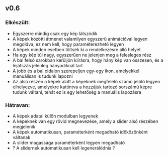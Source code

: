 ## v0.6

### Elkészült:
- Egyszerre mindig csak egy kép látszódik
- A képek közötti átmenet valamilyen egyszerű animációval legyen megoldva, ez nem kell, hogy paraméterezhető legyen
- A képek minden esetben töltsék ki a rendelkezésre álló helyet
- Ha egy kép túl nagy, egyszerűen ne jelenjen meg a felesleges rész
- A bal felső sarokban kerüljön kiírásra, hogy hány kép van összesen, és a lejátszás jelenleg hányadiknál tart
- A jobb és a bal oldalon szerepeljen egy-egy ikon, amelyekkel manuálisan is tudunk lapozni
- Az alsó részen a képek alatt a képeknek megfelelő számú jelölő legyen elhelyezve, amelyekre kattintva a hozzájuk tartozó sorszámú képre tudunk váltani, tehát ez is egy lehetőség a manuális lapozásra


### Hátravan:
- A képek adatai külön modulban legyenek
- A képeknek van egy rövid megnevezése, amely a slider alsó részében megjelenik
- A képek automatikusan, paraméterként megadható időközönként váltanak
- A slider magassága paraméterként legyen megadható
- ? A slidernek automatikusan kell legenerálódnia ? 




